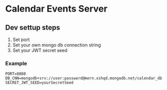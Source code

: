 # Calendar Events Server

## Dev settup steps

1. Set port
2. Set your own mongo db connection string
3. Set your JWT secret seed

### Example

```
PORT=8080
DB_CNN=mongodb+srv://user:password@mern.xshqd.mongodb.net/calendar_db
SECRET_JWT_SEED=yourSecretSeed
```